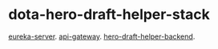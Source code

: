 # dota-hero-draft-helper-stack


[eureka-server](https://github.com/st1nkos/eureka-server).
[api-gateway](https://github.com/st1nkos/api-gateway).
[hero-draft-helper-backend](https://github.com/st1nkos/hero-draft-helper-backend).
